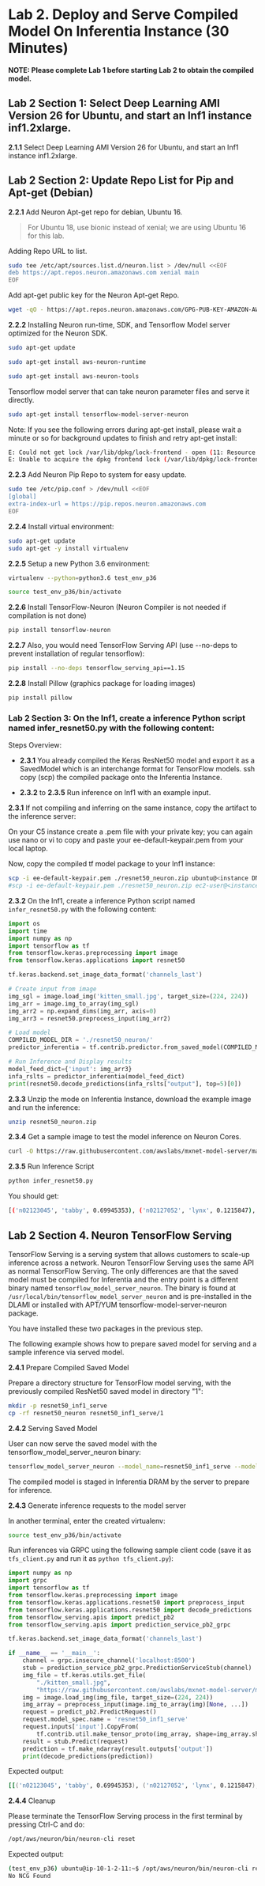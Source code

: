 # Lab 2. Deploy and Serve Compiled Model On Inferentia Instance (30 Minutes)

**NOTE: Please complete Lab 1 before starting Lab 2 to obtain the compiled model.**

## Lab 2 Section 1: Select Deep Learning AMI Version 26 for Ubuntu, and start an Inf1 instance inf1.2xlarge.

**2.1.1** Select Deep Learning AMI Version 26 for Ubuntu, and start an Inf1 instance inf1.2xlarge. 

## Lab 2 Section 2: Update Repo List for Pip and Apt-get (Debian)

**2.2.1** Add Neuron Apt-get repo for debian, Ubuntu 16.
>For Ubuntu 18, use bionic instead of xenial; we are using Ubuntu 16 for this lab.

Adding Repo URL to list.
```bash
sudo tee /etc/apt/sources.list.d/neuron.list > /dev/null <<EOF
deb https://apt.repos.neuron.amazonaws.com xenial main
EOF
```
Add apt-get public key for the Neuron Apt-get Repo.
```bash
wget -qO - https://apt.repos.neuron.amazonaws.com/GPG-PUB-KEY-AMAZON-AWS-NEURON.PUB | sudo apt-key add -
```

**2.2.2** Installing Neuron run-time, SDK, and Tensorflow Model server optimized for the Neuron SDK.

```bash
sudo apt-get update
```
```bash
sudo apt-get install aws-neuron-runtime
```
```bash
sudo apt-get install aws-neuron-tools
```
Tensorflow model server that can take neuron parameter files and serve it directly.
```bash
sudo apt-get install tensorflow-model-server-neuron
```

Note: If you see the following errors during apt-get install, please wait a minute or so for background updates to finish and retry apt-get install:
```bash
E: Could not get lock /var/lib/dpkg/lock-frontend - open (11: Resource temporarily unavailable)
E: Unable to acquire the dpkg frontend lock (/var/lib/dpkg/lock-frontend), is another process using it?
```

**2.2.3** Add Neuron Pip Repo to system for easy update.

```bash
sudo tee /etc/pip.conf > /dev/null <<EOF
[global]
extra-index-url = https://pip.repos.neuron.amazonaws.com
EOF
```

**2.2.4** Install virtual environment:

```bash
sudo apt-get update
sudo apt-get -y install virtualenv
```

**2.2.5** Setup a new Python 3.6 environment:

```bash
virtualenv --python=python3.6 test_env_p36
```

```bash
source test_env_p36/bin/activate
```

**2.2.6** Install TensorFlow-Neuron (Neuron Compiler is not needed if compilation is not done)
```bash
pip install tensorflow-neuron
```

**2.2.7** Also, you would need TensorFlow Serving API (use --no-deps to prevent installation of regular tensorflow):

```bash
pip install --no-deps tensorflow_serving_api==1.15
```

**2.2.8** Install Pillow (graphics package for loading images)
```bash
pip install pillow
```

### Lab 2 Section 3: On the Inf1, create a inference Python script named infer_resnet50.py with the following content:

Steps Overview:

 * **2.3.1** You already compiled the Keras ResNet50 model and export it as a SavedModel which is an interchange format for TensorFlow models. ssh copy (scp) the compiled package onto the Inferentia Instance.

 * **2.3.2** to **2.3.5** Run inference on Inf1 with an example input.


**2.3.1** If not compiling and inferring on the same instance, copy the artifact to the inference server:

On your C5 instance create a .pem file with your private key; you can again use nano or vi to copy and paste your ee-default-keypair.pem from your local laptop.

Now, copy the compiled tf model package to your Inf1 instance:

```bash
scp -i ee-default-keypair.pem ./resnet50_neuron.zip ubuntu@<instance DNS>:~/ # Ubuntu Image default.
#scp -i ee-default-keypair.pem ./resnet50_neuron.zip ec2-user@<instance DNS>:~/  # if on AML2  if you are on Amazon Linux Image.
```
**2.3.2** On the Inf1, create a inference Python script named `infer_resnet50.py` with the following content:

```python
import os
import time
import numpy as np
import tensorflow as tf
from tensorflow.keras.preprocessing import image
from tensorflow.keras.applications import resnet50

tf.keras.backend.set_image_data_format('channels_last')

# Create input from image
img_sgl = image.load_img('kitten_small.jpg', target_size=(224, 224))
img_arr = image.img_to_array(img_sgl)
img_arr2 = np.expand_dims(img_arr, axis=0)
img_arr3 = resnet50.preprocess_input(img_arr2)

# Load model
COMPILED_MODEL_DIR = './resnet50_neuron/'
predictor_inferentia = tf.contrib.predictor.from_saved_model(COMPILED_MODEL_DIR)

# Run Inference and Display results
model_feed_dict={'input': img_arr3}
infa_rslts = predictor_inferentia(model_feed_dict)
print(resnet50.decode_predictions(infa_rslts["output"], top=5)[0])
```

**2.3.3** Unzip the mode on Inferentia Instance, download the example image and run the inference:
```bash
unzip resnet50_neuron.zip
```
**2.3.4** Get a sample image to test the model inference on Neuron Cores.
```bash
curl -O https://raw.githubusercontent.com/awslabs/mxnet-model-server/master/docs/images/kitten_small.jpg
```
**2.3.5** Run Inference Script
```bash
python infer_resnet50.py
```
You should get:
```bash
[('n02123045', 'tabby', 0.69945353), ('n02127052', 'lynx', 0.1215847), ('n02123159', 'tiger_cat', 0.08367486), ('n02124075', 'Egyptian_cat', 0.064890705), ('n02128757', 'snow_leopard', 0.009392076)]
```

## Lab 2 Section 4.  Neuron TensorFlow Serving

TensorFlow Serving is a serving system that allows customers to scale-up inference across a network. Neuron TensorFlow Serving uses the same API as normal TensorFlow Serving. The only differences are that the saved model must be compiled for Inferentia and the entry point is a different binary named `tensorflow_model_server_neuron`. The binary is found at `/usr/local/bin/tensorflow_model_server_neuron` and is pre-installed in the DLAMI or installed with APT/YUM tensorflow-model-server-neuron package.

You have installed these two packages in the previous step.

The following example shows how to prepare saved model for serving and a sample inference via served model.

**2.4.1** Prepare Compiled Saved Model

Prepare a directory structure for TensorFlow model serving, with the previously compiled ResNet50 saved model in directory "1":

```bash
mkdir -p resnet50_inf1_serve
cp -rf resnet50_neuron resnet50_inf1_serve/1
```

**2.4.2** Serving Saved Model

User can now serve the saved model with the tensorflow_model_server_neuron binary:

```bash
tensorflow_model_server_neuron --model_name=resnet50_inf1_serve --model_base_path=$(pwd)/resnet50_inf1_serve/ --port=8500
```

The compiled model is staged in Inferentia DRAM by the server to prepare for inference.

**2.4.3** Generate inference requests to the model server

In another terminal, enter the created virtualenv:

```bash
source test_env_p36/bin/activate
```

Run inferences via GRPC using the following sample client code (save it as `tfs_client.py` and run it as `python tfs_client.py`):

```python
import numpy as np
import grpc
import tensorflow as tf
from tensorflow.keras.preprocessing import image
from tensorflow.keras.applications.resnet50 import preprocess_input
from tensorflow.keras.applications.resnet50 import decode_predictions
from tensorflow_serving.apis import predict_pb2
from tensorflow_serving.apis import prediction_service_pb2_grpc

tf.keras.backend.set_image_data_format('channels_last')

if __name__ == '__main__':
    channel = grpc.insecure_channel('localhost:8500')
    stub = prediction_service_pb2_grpc.PredictionServiceStub(channel)
    img_file = tf.keras.utils.get_file(
        "./kitten_small.jpg",
        "https://raw.githubusercontent.com/awslabs/mxnet-model-server/master/docs/images/kitten_small.jpg")
    img = image.load_img(img_file, target_size=(224, 224))
    img_array = preprocess_input(image.img_to_array(img)[None, ...])
    request = predict_pb2.PredictRequest()
    request.model_spec.name = 'resnet50_inf1_serve'
    request.inputs['input'].CopyFrom(
        tf.contrib.util.make_tensor_proto(img_array, shape=img_array.shape))
    result = stub.Predict(request)
    prediction = tf.make_ndarray(result.outputs['output'])
    print(decode_predictions(prediction))
```

Expected output:
```bash
[[('n02123045', 'tabby', 0.69945353), ('n02127052', 'lynx', 0.1215847), ('n02123159', 'tiger_cat', 0.08367486), ('n02124075', 'Egyptian_cat', 0.064890705), ('n02128757', 'snow_leopard', 0.009392076)]]
```

**2.4.4** Cleanup

Please terminate the TensorFlow Serving process in the first terminal by pressing Ctrl-C and do: 

```bash
/opt/aws/neuron/bin/neuron-cli reset
```
Expected output:
```bash
(test_env_p36) ubuntu@ip-10-1-2-11:~$ /opt/aws/neuron/bin/neuron-cli reset
No NCG Found
```
